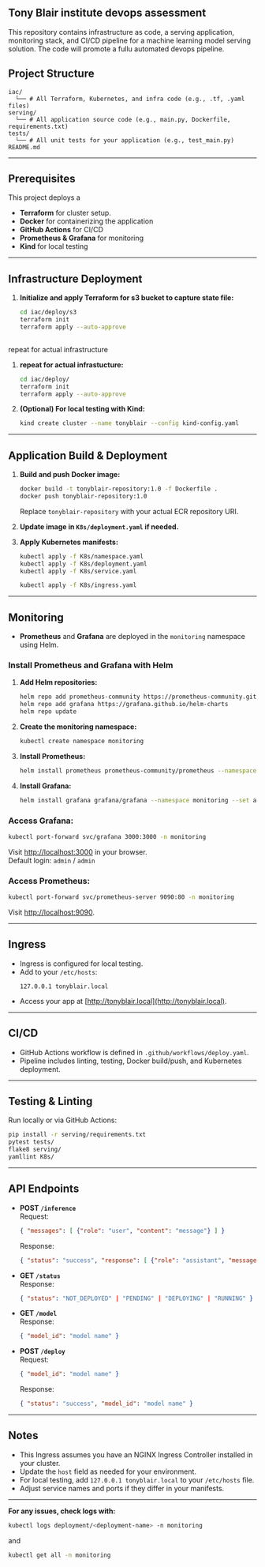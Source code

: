 ## Tony Blair institute devops assessment
This repository contains infrastructure as code, a serving application, monitoring stack, and CI/CD pipeline for a machine learning model serving solution. The code will promote a fullu automated devops pipeline.

## Project Structure

```
iac/
  └── # All Terraform, Kubernetes, and infra code (e.g., .tf, .yaml files)
serving/
  └── # All application source code (e.g., main.py, Dockerfile, requirements.txt)
tests/
  └── # All unit tests for your application (e.g., test_main.py)
README.md
```

---

## Prerequisites

This project deploys a 
- **Terraform** for cluster setup.
- **Docker** for containerizing the application
- **GitHub Actions** for CI/CD
- **Prometheus & Grafana** for monitoring
- **Kind** for local testing

---


## Infrastructure Deployment

1. **Initialize and apply Terraform for s3 bucket to capture state file:**
   ```sh
   cd iac/deploy/s3
   terraform init
   terraform apply --auto-approve
  
  repeat for actual infrastructure
 
1. **repeat for actual infrastucture:**
   ```sh
   cd iac/deploy/
   terraform init
   terraform apply --auto-approve

2. **(Optional) For local testing with Kind:**
   ```sh
   kind create cluster --name tonyblair --config kind-config.yaml
   ```

---

## Application Build & Deployment

1. **Build and push Docker image:**
   ```sh
   docker build -t tonyblair-repository:1.0 -f Dockerfile .
   docker push tonyblair-repository:1.0
   ```
   Replace `tonyblair-repository` with your actual ECR repository URI.

2. **Update image in `K8s/deployment.yaml` if needed.**

3. **Apply Kubernetes manifests:**
   ```sh
   kubectl apply -f K8s/namespace.yaml
   kubectl apply -f K8s/deployment.yaml
   kubectl apply -f K8s/service.yaml
   
   kubectl apply -f K8s/ingress.yaml
   ```

---

## Monitoring

- **Prometheus** and **Grafana** are deployed in the `monitoring` namespace using Helm.

### Install Prometheus and Grafana with Helm

1. **Add Helm repositories:**
   ```sh
   helm repo add prometheus-community https://prometheus-community.github.io/helm-charts
   helm repo add grafana https://grafana.github.io/helm-charts
   helm repo update
   ```

2. **Create the monitoring namespace:**
   ```sh
   kubectl create namespace monitoring
   ```

3. **Install Prometheus:**
   ```sh
   helm install prometheus prometheus-community/prometheus --namespace monitoring
   ```

4. **Install Grafana:**
   ```sh
   helm install grafana grafana/grafana --namespace monitoring --set adminPassword='admin'
   ```

### Access Grafana:
```sh
kubectl port-forward svc/grafana 3000:3000 -n monitoring
```
Visit [http://localhost:3000](http://localhost:3000) in your browser.  
Default login: `admin` / `admin`

### Access Prometheus:
```sh
kubectl port-forward svc/prometheus-server 9090:80 -n monitoring
```
Visit [http://localhost:9090](http://localhost:9090).

---

## Ingress

- Ingress is configured for local testing.
- Add to your `/etc/hosts`:
  ```
  127.0.0.1 tonyblair.local
  ```
- Access your app at [http://tonyblair.local](http://tonyblair.local).

---

## CI/CD

- GitHub Actions workflow is defined in `.github/workflows/deploy.yaml`.
- Pipeline includes linting, testing, Docker build/push, and Kubernetes deployment.

---

## Testing & Linting

Run locally or via GitHub Actions:

```sh
pip install -r serving/requirements.txt
pytest tests/
flake8 serving/
yamllint K8s/
```

---

## API Endpoints

- **POST `/inference`**  
  Request:  
  ```json
  { "messages": [ {"role": "user", "content": "message"} ] }
  ```
  Response:  
  ```json
  { "status": "success", "response": [ {"role": "assistant", "message": "response"} ] }
  ```

- **GET `/status`**  
  Response:  
  ```json
  { "status": "NOT_DEPLOYED" | "PENDING" | "DEPLOYING" | "RUNNING" }
  ```

- **GET `/model`**  
  Response:  
  ```json
  { "model_id": "model name" }
  ```

- **POST `/deploy`**  
  Request:  
  ```json
  { "model_id": "model name" }
  ```
  Response:  
  ```json
  { "status": "success", "model_id": "model name" }
  ```

---

## Notes

- This Ingress assumes you have an NGINX Ingress Controller installed in your cluster.
- Update the `host` field as needed for your environment.
- For local testing, add `127.0.0.1 tonyblair.local` to your `/etc/hosts` file.
- Adjust service names and ports if they differ in your manifests.

---

**For any issues, check logs with:**
```sh
kubectl logs deployment/<deployment-name> -n monitoring
```
and
```sh
kubectl get all -n monitoring
```